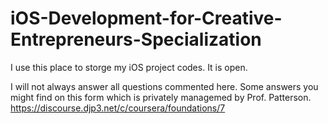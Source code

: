 # iOS-Development-for-Creative-Entrepreneurs-Specialization

I use this place to storge my iOS project codes. It is open. 

I will not always answer all questions commented here. Some answers you might find on this form which is privately managemed by Prof. Patterson. https://discourse.djp3.net/c/coursera/foundations/7
